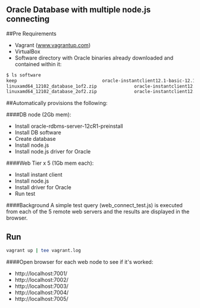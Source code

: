 Oracle Database with multiple node.js connecting
------------------------------------------------
##Pre Requirements
- Vagrant (www.vagrantup.com)
- VirtualBox 
- Software directory with Oracle binaries already downloaded and contained within it:
```bash
$ ls software
keep								oracle-instantclient12.1-basic-12.1.0.2.0-1.x86_64.rpm
linuxamd64_12102_database_1of2.zip				oracle-instantclient12.1-devel-12.1.0.2.0-1.x86_64.rpm
linuxamd64_12102_database_2of2.zip				oracle-instantclient12.1-sqlplus-12.1.0.2.0-1.x86_64.rpm
```

##Automatically provisions the following:

####DB node (2Gb mem):
- Install oracle-rdbms-server-12cR1-preinstall
- Install DB software
- Create database
- Install node.js  
- Install node.js driver for Oracle

####Web Tier x 5 (1Gb mem each):
- Install instant client
- Install node.js
- Install driver for Oracle
- Run test

####Background
A simple test query (web_connect_test.js) is executed from each of the 5 remote web servers and the results are 
displayed in the browser.

Run
---
```bash
vagrant up | tee vagrant.log
```
####Open browser for each web node to see if it's worked:

- http://localhost:7001/
- http://localhost:7002/
- http://localhost:7003/
- http://localhost:7004/
- http://localhost:7005/


